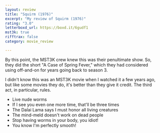 ```yaml
---
layout: review
title: "Squirm (1976)"
excerpt: "My review of Squirm (1976)"
rating: "3.0"
letterboxd_url: https://boxd.it/6gudf1
mst3k: true
rifftrax: false
category: movie_review

---
```


By this point, the MST3K crew knew this was their penultimate show. So, they did the short "A Case of Spring Fever," which they had considered using off-and-on for years going back to season 3. 

I didn't know this was an MST3K movie when I watched it a few years ago, but like some movies they do, it's better than they give it credit. The third act, in particular, rules.

* Live nude worms
* If I see you even one more time, that'll be three times
* The Dalai Lama says I must honor all living creatures
* The mind-meld doesn't work on dead people
* Stop having worms in your body, you idiot!
* You know I'm perfectly smooth!
